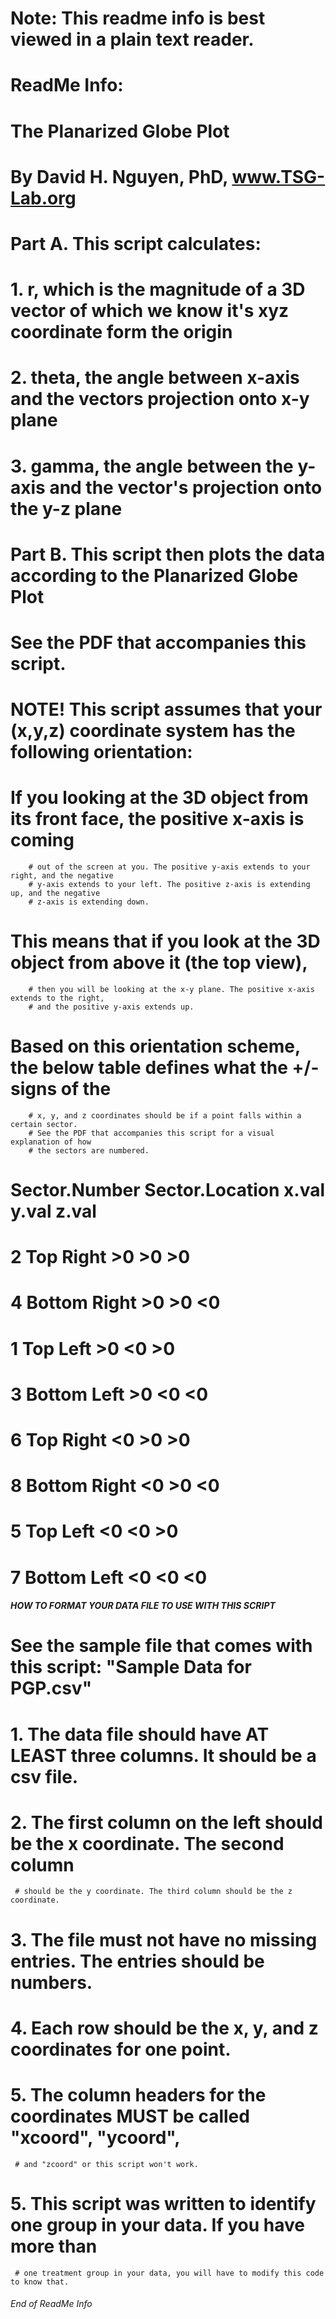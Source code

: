# Note: This readme info is best viewed in a plain text reader.

# ReadMe Info:

# The Planarized Globe Plot

# By David H. Nguyen, PhD, www.TSG-Lab.org

# Part A. This script calculates: 
# 1. r, which is the magnitude of a 3D vector of which we know it's xyz coordinate form the origin 
# 2. theta, the angle between x-axis and the vectors projection onto x-y plane
# 3. gamma, the angle between the y-axis and the vector's projection onto the y-z plane

# Part B. This script then plots the data according to the Planarized Globe Plot 
   # See the PDF that accompanies this script. 

# NOTE! This script assumes that your (x,y,z) coordinate system has the following orientation:
   # If you looking at the 3D object from its front face, the positive x-axis is coming   
        # out of the screen at you. The positive y-axis extends to your right, and the negative 
        # y-axis extends to your left. The positive z-axis is extending up, and the negative 
        # z-axis is extending down. 
  #  This means that if you look at the 3D object from above it (the top view), 
        # then you will be looking at the x-y plane. The positive x-axis extends to the right,
        # and the positive y-axis extends up. 
  # Based on this orientation scheme, the below table defines what the +/- signs of the 
        # x, y, and z coordinates should be if a point falls within a certain sector. 
        # See the PDF that accompanies this script for a visual explanation of how
        # the sectors are numbered. 

#   Sector.Number  Sector.Location   x.val  y.val  z.val
#              2       Top Right       >0    >0    >0
#              4    Bottom Right       >0    >0    <0
#              1        Top Left       >0    <0    >0
#              3     Bottom Left       >0    <0    <0
#              6       Top Right       <0    >0    >0
#              8    Bottom Right       <0    >0    <0
#              5        Top Left       <0    <0    >0
#              7     Bottom Left       <0    <0    <0



##### HOW TO FORMAT YOUR DATA FILE TO USE WITH THIS SCRIPT #####

# See the sample file that comes with this script: "Sample Data for PGP.csv"       
# 1. The data file should have AT LEAST three columns. It should be a csv file. 
# 2. The first column on the left should be the x coordinate. The second column
     # should be the y coordinate. The third column should be the z coordinate.
# 3. The file must not have no missing entries. The entries should be numbers.
# 4. Each row should be the x, y, and z coordinates for one point. 
# 5. The column headers for the coordinates MUST be called "xcoord", "ycoord", 
     # and "zcoord" or this script won't work.
# 5. This script was written to identify one group in your data. If you have more than
     # one treatment group in your data, you will have to modify this code to know that. 


###### End of ReadMe Info
